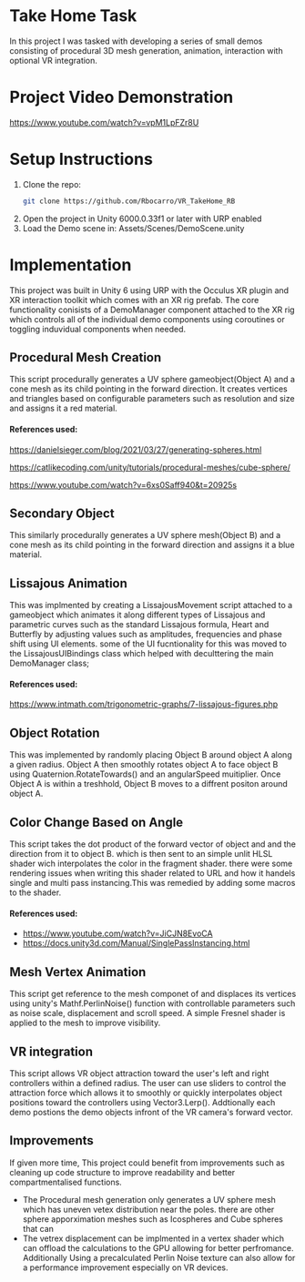 
# Take Home Task

In this project I was tasked with developing a series of small demos consisting of procedural 3D mesh generation, animation, interaction with optional VR integration.

# Project Video Demonstration
https://www.youtube.com/watch?v=vpM1LpFZr8U


# Setup Instructions

1. Clone the repo:
   ```bash
   git clone https://github.com/Rbocarro/VR_TakeHome_RB

   ```
2. Open the project in Unity 6000.0.33f1 or later with URP enabled
3. Load the Demo scene in: Assets/Scenes/DemoScene.unity



# Implementation

This project was built in Unity 6 using URP with the Occulus XR plugin and XR interaction toolkit which comes with an XR rig prefab. The core functionality conisists of a DemoManager component attached to the XR rig which controls all of the individual demo components using coroutines or toggling induvidual components when needed.

## Procedural Mesh Creation
This script procedurally generates a UV sphere gameobject(Object A) and a cone mesh as its child pointing in the forward direction. It creates vertices and triangles based on configurable parameters such as resolution and size and assigns it a red material.

#### References used:
https://danielsieger.com/blog/2021/03/27/generating-spheres.html

https://catlikecoding.com/unity/tutorials/procedural-meshes/cube-sphere/

https://www.youtube.com/watch?v=6xs0Saff940&t=20925s

## Secondary Object
This similarly procedurally generates a UV sphere mesh(Object B) and a cone mesh as its child pointing in the forward direction and assigns it a blue material.

## Lissajous Animation
This was implmented by creating a LissajousMovement script attached to a gameobject which animates it along different types of Lissajous and parametric curves such as the standard Lissajous formula, Heart and Butterfly by adjusting values such as amplitudes, frequencies and phase shift using UI elements. some of the UI fucntionality for this was moved to the LissajousUIBindings class which helped with deculttering the main DemoManager class;

#### References used:
https://www.intmath.com/trigonometric-graphs/7-lissajous-figures.php


## Object Rotation
This was implemented by randomly placing Object B around object A along a given radius. Object A then smoothly rotates object A to face object B using Quaternion.RotateTowards() and an angularSpeed muitiplier. Once Object A is within a treshhold, Object B moves to a diffrent positon around object A.


## Color Change Based on Angle
This script takes the dot product of the forward vector of object and and the direction from it to object B. which is then sent to an simple unlit HLSL shader wich interpolates the color in the fragment shader. there were some rendering issues when writing this shader related to URL and how it handels single and multi pass instancing.This was remedied by adding some macros to the shader.

#### References used:
+ https://www.youtube.com/watch?v=JiCJN8EvoCA
+ https://docs.unity3d.com/Manual/SinglePassInstancing.html

## Mesh Vertex Animation
This script get reference to the mesh componet of and displaces its vertices using unity's Mathf.PerlinNoise() function with controllable parameters such as noise scale, displacement and scroll speed. A simple Fresnel shader is applied to the mesh to improve visibility.

## VR integration
This script allows VR object attraction toward the user's left and right controllers within a defined radius. The user can use sliders to control the attraction force which allows it to smoothly or quickly interpolates object positions toward the controllers using Vector3.Lerp(). Addtionally each demo postions the demo objects infront of the VR camera's forward vector.

## Improvements
If given more time, This project could benefit from improvements such as cleaning up code structure to improve readability and better compartmentalised functions.

+ The Procedural mesh generation only generates a UV sphere mesh which has uneven vetex distribution near the poles. there are other sphere apporximation meshes such as Icospheres and Cube spheres that can 
+ The vetrex displacement can be implmented in a vertex shader which can offload the calculations to the GPU allowing for better perfromance. Additionally Using a precalculated Perlin Noise texture can also allow for a performance improvement especially on VR devices.











